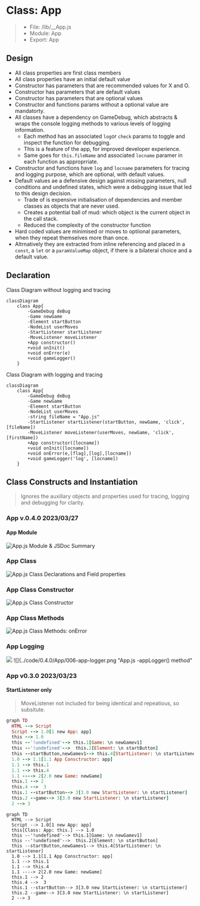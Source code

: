 # Class: App

> - File: /lib/__App.js
> - Module: App
> - Export: App

## Design

- All class properties are first class members
- All class properties have an initial default value
- Constructor has parameters that are recommended values for X and O.
- Constructor has parameters that are default values
- Constructor has parameters that are optional values
- Constructor and functions params without a optional value are mandatorty.
- All classes have a dependency on GameDebug, which abstracts & wraps the console logging methods to various levels of logging information.
  - Each method has an associated `log`or `check` params to toggle and inspect the function for debugging.
  - This is a feature of the app, for improved developer experience.
  - Same goes for `this.fileName` and associated `locname` paramer in each function as approprriate.
- Constructor and functions have `log` and `locname` parameters for tracing and logging purpose, which are optional, with default values.
- Default values ae a defensive design against missing parameters, null conditions and undefined states, which were a debugging issue that led to this design decision.
  - Trade of is expensive initialisation of dependencies and member classes as objects that are never used.
  - Creates a potential ball of mud: which object is the current object in the call stack.
  - Reduced the complexity of the constructor function
- Hard coded values are minimised or moves to optiional parameters, when they repeat themselves more than once.
- Altrnatively they are extracted from inline referencing and placed in a `const`, a `let` or a `paramValueMap` object, if there is a bilateral choice and a default value.

## Declaration

Class Diagram without logging and tracing

```mermaid
classDiagram
    class App{
        -GameDebug deBug
        -Game newGame
        -Element startButton
        -NodeList userMoves
        -StartListener startListener
        -MoveListener moveListener
        +App constructor()
        +void onInit()
        +void onError(e)
        +void gameLogger()
    }
```

Class Diagram with logging and tracing

```mermaid
classDiagram
    class App{
        -GameDebug deBug
        -Game newGame
        -Element startButton
        -NodeList userMoves
        -string fileName = "App.js"
        -StartListener startListener(startButton, newGame, 'click', [fileName])
        -MoveListener moveListener(userMoves, newGame, 'click',[firstName])
        +App constructor([locname])
        +void onInit([locname])
        +void onError(e,[flag],[log],[locname])
        +void gameLogger('log', [locname])
    }
```

## Class Constructs and Instantiation

> Ignores the auxillary objects and properties used for tracing, logging and debugging for clarity.

### App v.0.4.0 2023/03/27

#### App Module

![](../code/0.4.0/App/001-App-Module.png "App.js Module & JSDoc Summary")

### App Class

![](../code/0.4.0/App/002-app-declarations-props.png "App.js Class Declarations and Field properties ")

### App Class Constructor

![](../code/0.4.0/App/003-app-constructor.png "App.js Class Constructor")

### App Class Methods

![](../code/0.4.0/App/004-app-onerror.png "App.js Class Methods: onError")

### App Logging

![](../code/0.4.0/App/005-game-logger.png)
![](../code/0.4.0/App/006-app-logger.png "App.js -appLogger() method"

### App v0.3.0 2023/03/23

#### StartListener only

> MoveListener not included for being identical and  repeatious, so subsitute.

```ruby
graph TD
  HTML --> Script
  Script --> 1.0[1 new App: app]
  this --> 1.0
  this --'!undefined'--> this.1[Game: \n newGamev1]
  this --'!undefined'-->  this.2[Element: \n startButton]
  this --startButton,newGamev1--> this.4[StartListener: \n startListener]
  1.0 --> 1.1[1.1 App Consctructor: app]
  1.1 --> this.1
  1.1 --> this.4
  1.1 ----> 2[2.0 new Game: newGame]
  this.1 --> 2
  this.4 -->  3
  this.1 --startButton--> 3[3.0 new StartListener: \n startListener]
  this.2 --game--> 3[3.0 new StartListener: \n startListener]
  2 --> 3

```

```mermaid
graph TD
  HTML --> Script
  Script --> 1.0[1 new App: app]
  this[Class: App: this.] --> 1.0
  this --'!undefined'--> this.1[Game: \n newGamev1]
  this --'!undefined'-->  this.2[Element: \n startButton]
  this --startButton,newGamev1--> this.4[StartListener: \n startListener]
  1.0 --> 1.1[1.1 App Consctructor: app]
  1.1 --> this.1
  1.1 --> this.4
  1.1 ----> 2[2.0 new Game: newGame]
  this.1 --> 2
  this.4 -->  3
  this.1 --startButton--> 3[3.0 new StartListener: \n startListener]
  this.2 --game--> 3[3.0 new StartListener: \n startListener]
  2 --> 3

```
